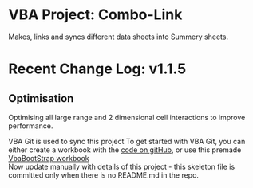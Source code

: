 # VBA Project: Combo-Link
Makes, links and syncs different data sheets into Summery sheets.

# Recent Change Log: v1.1.5 #
## Optimisation ##
Optimising all large range and 2 dimensional cell interactions to improve performance.

VBA Git is used to sync this project
To get started with VBA Git, you can either create a workbook with the [code on gitHub](https://github.com/brucemcpherson/VbaGit "VbaGit repo"), or use this premade [VbaBootStrap workbook](http://ramblings.mcpher.com/Home/excelquirks/downlable-items/VbaGitBootStrap.xlsm "VbaBootStrap")  
Now update manually with details of this project - this skeleton file is committed only when there is no README.md in the repo.
